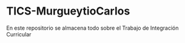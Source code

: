 # TICS-MurgueytioCarlos
En este repositorio se almacena todo sobre el Trabajo de Integración Curricular
